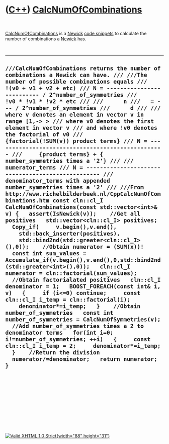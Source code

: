 



 

 

 

 

 

([C++](Cpp.htm)) [CalcNumOfCombinations](CppCalcNumOfCombinations.htm)
======================================================================

 

[CalcNumOfCombinations](CppCalcNumOfCombinations.htm) is a
[Newick](CppNewick.htm) [code snippets](CppCodeSnippets.htm) to
calculate the number of combinations a [Newick](CppNewick.htm) has.

 

  --------------------------------------------------------------------------------------------------------------------------------------------------------------------------------------------------------------------------------------------------------------------------------------------------------------------------------------------------------------------------------------------------------------------------------------------------------------------------------------------------------------------------------------------------------------------------------------------------------------------------------------------------------------------------------------------------------------------------------------------------------------------------------------------------------------------------------------------------------------------------------------------------------------------------------------------------------------------------------------------------------------------------------------------------------------------------------------------------------------------------------------------------------------------------------------------------------------------------------------------------------------------------------------------------------------------------------------------------------------------------------------------------------------------------------------------------------------------------------------------------------------------------------------------------------------------------------------------------------------------------------------------------------------------------------------------------------------------------------------------------------------------------------------------------------------------------------------------------------------------------------------------------------------------------------
  ` ///CalcNumOfCombinations returns the number of combinations a Newick can have. /// ///The number of possible combinations equals ///     !(v0 + v1 + v2 + etc) /// N = -------------------------- / 2^number_of_symmetries ///     !v0 * !v1 * !v2 * etc /// ///      n ///   = --- / 2^number_of_symmetries ///      d /// /// where v denotes an element in vector v in range [1,-> > /// where v0 denotes the first element in vector v /// and where !v0 denotes the factorial of v0 ///     {factorial(!SUM(v)) product terms} /// N = -------------------------------------------------- ///     {product terms} + { number_symmetries times a '2'} /// ///     numerator_terms /// N = -------------------------------------------------- ///     denominator_terms with appended number_symmetries times a '2' /// ///From http://www.richelbilderbeek.nl/CppCalcNumOfCombinations.htm const cln::cl_I CalcNumOfCombinations(const std::vector<int>& v) {   assert(IsNewick(v));    //Get all positives   std::vector<cln::cl_I> positives;   Copy_if(     v.begin(),v.end(),     std::back_inserter(positives),     std::bind2nd(std::greater<cln::cl_I>(),0));    //Obtain numerator = (SUM(x))!   const int sum_values = Accumulate_if(v.begin(),v.end(),0,std::bind2nd(std::greater<int>(),0));   cln::cl_I numerator = cln::factorial(sum_values);    //Obtain factorialated positives   cln::cl_I denominator = 1;   BOOST_FOREACH(const int& i, v)   {     if (i<=0) continue;     const cln::cl_I i_temp = cln::factorial(i);     denominator*=i_temp;   }    //Obtain number_of_symmetries   const int number_of_symmetries = CalcNumOfSymmetries(v);    //Add number_of_symmetries times a 2 to denominator terms   for(int i=0; i!=number_of_symmetries; ++i)   {     const cln::cl_I i_temp = 2;     denominator*=i_temp;   }    //Return the division   numerator/=denominator;   return numerator; } `
  --------------------------------------------------------------------------------------------------------------------------------------------------------------------------------------------------------------------------------------------------------------------------------------------------------------------------------------------------------------------------------------------------------------------------------------------------------------------------------------------------------------------------------------------------------------------------------------------------------------------------------------------------------------------------------------------------------------------------------------------------------------------------------------------------------------------------------------------------------------------------------------------------------------------------------------------------------------------------------------------------------------------------------------------------------------------------------------------------------------------------------------------------------------------------------------------------------------------------------------------------------------------------------------------------------------------------------------------------------------------------------------------------------------------------------------------------------------------------------------------------------------------------------------------------------------------------------------------------------------------------------------------------------------------------------------------------------------------------------------------------------------------------------------------------------------------------------------------------------------------------------------------------------------------------------

 

 

 

 

 





 

[![Valid XHTML 1.0 Strict](valid-xhtml10.png){width="88"
height="31"}](http://validator.w3.org/check?uri=referer)
